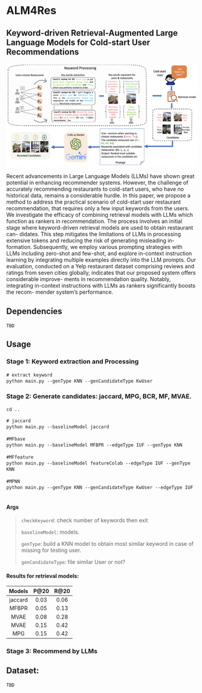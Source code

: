 # ALM4Res
## Keyword-driven Retrieval-Augmented Large Language Models for Cold-start User Recommendations 
<p align="center">
<img src="./imgs/pipeline.png" alt="ALM4Res" />
</p>
Recent advancements in Large Language Models (LLMs) have shown
great potential in enhancing recommender systems. However, the
challenge of accurately recommending restaurants to cold-start
users, who have no historical data, remains a considerable hurdle.
In this paper, we propose a method to address the practical scenario
of cold-start user restaurant recommendation, that requires only a
few input keywords from the users. We investigate the efficacy of
combining retrieval models with LLMs which function as rankers
in recommendation. The process involves an initial stage where
keyword-driven retrieval models are used to obtain restaurant can-
didates. This step mitigates the limitations of LLMs in processing
extensive tokens and reducing the risk of generating misleading in-
formation. Subsequently, we employ various prompting strategies
with LLMs including zero-shot and few-shot, and explore in-context
instruction learning by integrating multiple examples directly into
the LLM prompts. Our evaluation, conducted on a Yelp restaurant
dataset comprising reviews and ratings from seven cities globally,
indicates that our proposed system offers considerable improve-
ments in recommendation quality. Notably, integrating in-context
instructions with LLMs as rankers significantly boosts the recom-
mender system’s performance.

## Dependencies
```
TBD
```
##  Usage

### Stage 1: Keyword extraction and Processing
```
# extract keyword
python main.py --genType KNN --genCandidateType KwUser
```

### Stage 2: Generate candidates: jaccard, MPG, BCR, MF, MVAE.
```
cd ..
```

```
# jaccard
python main.py --baselineModel jaccard

#MFbase
python main.py --baselineModel MFBPR --edgeType IUF --genType KNN 

#MFfeature
python main.py --baselineModel featureColab --edgeType IUF --genType KNN 

#MPNN
python main.py --genType KNN --genCandidateType KwUser --edgeType IUF


```
#### Args

> `checkKeyword`: check number of keywords then exit
>
> `baselineModel`: models.
>
> `genType`: build a KNN model to obtain most similar keyword in case of missing for testing user.
>
> `genCandidateType`: file similar User or not?
>

#### Results for retrieval models:
| Models      | P@20        | R@20          |
| :----:      |    :----:   |    :----:     |
| jaccard     | 0.03        |   0.06        |
| MFBPR		  | 0.05        |   0.13        |
| MVAE	  | 0.08        |   0.28        |
| MVAE 		  | 0.15        |   0.42        |
| MPG 		  | 0.15        |   0.42        |

### Stage 3: Recommend by LLMs

## Dataset:
```
TBD
```